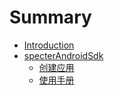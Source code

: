 # Summary

* [Introduction](README.md)
* [specterAndroidSdk](sss.md)
  * [创建应用](sss/chuang-jian-ying-yong.md)
  * [使用手册](sss/a.md)

